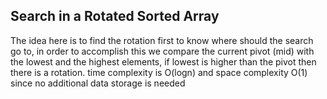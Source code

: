 ## Search in a Rotated Sorted Array

The idea here is to find the rotation first to know where should the search go to, in order to accomplish this we compare the current pivot (mid)  with the lowest and the highest elements, if lowest is higher than the pivot then there is a rotation. time complexity is O(logn) and space complexity O(1) since no additional data storage is needed
